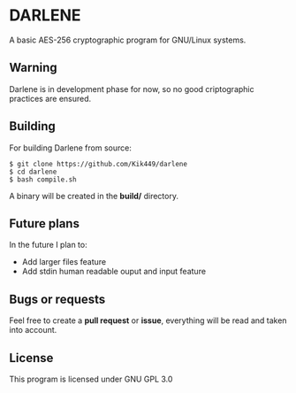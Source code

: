 # DARLENE
A basic AES-256 cryptographic program for GNU/Linux systems.
## Warning
Darlene is in development phase for now, so no good criptographic practices are ensured.
## Building
For building Darlene from source:
```
$ git clone https://github.com/Kik449/darlene
$ cd darlene
$ bash compile.sh
```
A binary will be created in the **build/** directory.
## Future plans
In the future I plan to:
- Add larger files feature
- Add stdin human readable ouput and input feature
## Bugs or requests
Feel free to create a **pull request** or **issue**, everything will be read and taken into account.
## License
This program is licensed under GNU GPL 3.0
